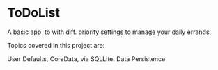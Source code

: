 # ToDoList
A basic app. to with diff. priority settings to manage your daily errands. 

Topics covered in this project are: 

User Defaults,
CoreData,
via SQLLite.
Data Persistence


